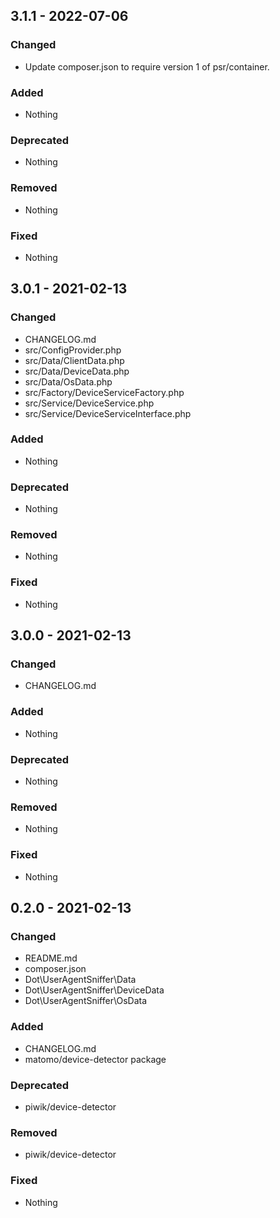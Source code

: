## 3.1.1 - 2022-07-06

### Changed
* Update composer.json to require version 1 of psr/container.

### Added
* Nothing

### Deprecated
* Nothing

### Removed
* Nothing

### Fixed
* Nothing
 
## 3.0.1 - 2021-02-13

### Changed
* CHANGELOG.md
* src/ConfigProvider.php
* src/Data/ClientData.php
* src/Data/DeviceData.php
* src/Data/OsData.php
* src/Factory/DeviceServiceFactory.php
* src/Service/DeviceService.php
* src/Service/DeviceServiceInterface.php

### Added
* Nothing

### Deprecated
* Nothing

### Removed
* Nothing

### Fixed
* Nothing

## 3.0.0 - 2021-02-13

### Changed
* CHANGELOG.md

### Added
* Nothing

### Deprecated
* Nothing

### Removed
* Nothing

### Fixed
* Nothing

## 0.2.0 - 2021-02-13

### Changed
* README.md
* composer.json
* Dot\UserAgentSniffer\Data
* Dot\UserAgentSniffer\DeviceData
* Dot\UserAgentSniffer\OsData

### Added
* CHANGELOG.md
* matomo/device-detector package

### Deprecated
* piwik/device-detector

### Removed
* piwik/device-detector

### Fixed
* Nothing